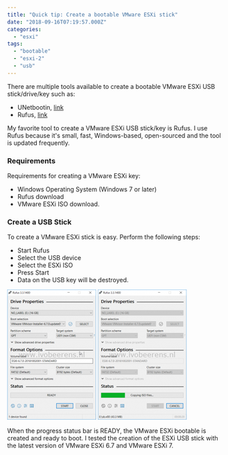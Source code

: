 ```yaml
---
title: "Quick tip: Create a bootable VMware ESXi stick"
date: "2018-09-16T07:19:57.000Z"
categories: 
  - "esxi"
tags: 
  - "bootable"
  - "esxi-2"
  - "usb"
---
```


There are multiple tools available to create a bootable VMware ESXi USB stick/drive/key such as:

- UNetbootin, [link](https://unetbootin.github.io/)
- Rufus, [link](https://rufus.ie/)

My favorite tool to create a VMware ESXi USB stick/key is Rufus. I use Rufus because it's small, fast, Windows-based, open-sourced and the tool is updated frequently.

### Requirements

Requirements for creating a VMware ESXi key:

- Windows Operating System (Windows 7 or later)
- Rufus download
- VMware ESXi ISO download.

### Create a USB Stick

To create a VMware ESXi stick is easy. Perform the following steps:

- Start Rufus
- Select the USB device
- Select the ESXi ISO
- Press Start
- Data on the USB key will be destroyed.

[![](images/boot-205x300.png)](https://www.ivobeerens.nl/wp-content/uploads/2018/11/boot.png) [![](images/2-205x300.png)](https://www.ivobeerens.nl/wp-content/uploads/2018/11/2.png)

When the progress status bar is READY, the VMware ESXi bootable is created and ready to boot. I tested the creation of the ESXi USB stick with the latest version of VMware ESXi 6.7 and VMware ESXi 7.

